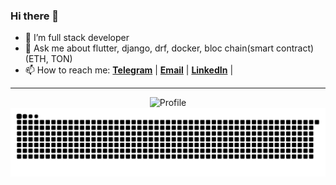 ### Hi there 👋

- 🔭 I’m full stack developer
- 💬 Ask me about flutter, django, drf, docker, bloc chain(smart contract)(ETH, TON)
- 📫 How to reach me: [__Telegram__](https://t.me/Ho3einA_98) | [__Email__](mailto:HosseinA.9876@gmail.com) | [__LinkedIn__](https://www.linkedin.com/in/hossein-asadi-dev/) | 

---
<div align="center">
    <img src="http://github-profile-summary-cards.vercel.app/api/cards/profile-details?username=nessshon&theme=transparent" alt="Profile">
    <picture>
        <source media="(prefers-color-scheme: dark)" srcset="https://raw.githubusercontent.com/nessshon/nessshon/output/github-contribution-grid-snake-dark.svg" />
        <source media="(prefers-color-scheme: light)" srcset="https://raw.githubusercontent.com/nessshon/nessshon/output/github-contribution-grid-snake.svg" />
        <img alt="github contribution grid snake animation" src="https://raw.githubusercontent.com/nessshon/nessshon/output/github-contribution-grid-snake.svg" />
    </picture>
</div>
<!--
**HosseinAsadi/HosseinAsadi** is a ✨ _special_ ✨ repository because its `README.md` (this file) appears on your GitHub profile.

 <img src="https://github-readme-stats.vercel.app/api?username=HosseinAsadi&show_icons=true&theme=jolly"/> 

Here are some ideas to get you started:



- 👯 I’m looking to collaborate on ...
- 🤔 I’m looking for help with ...


- 😄 Pronouns: ...
- ⚡ Fun fact: ...
-->
